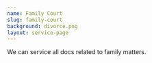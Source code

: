 ```yaml
---
name: Family Court
slug: family-court
background: divorce.png
layout: service-page
---
```

<p>We can service all docs related to family matters.</p>

